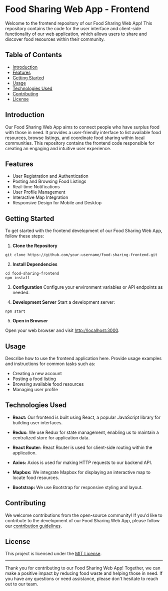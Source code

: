 # Food Sharing Web App - Frontend

Welcome to the frontend repository of our Food Sharing Web App! This repository contains the code for the user interface and client-side functionality of our web application, which allows users to share and discover food resources within their community.

## Table of Contents

- [Introduction](#introduction)
- [Features](#features)
- [Getting Started](#getting-started)
- [Usage](#usage)
- [Technologies Used](#technologies-used)
- [Contributing](#contributing)
- [License](#license)

## Introduction

Our Food Sharing Web App aims to connect people who have surplus food with those in need. It provides a user-friendly interface to list available food resources, browse listings, and coordinate food sharing within local communities. This repository contains the frontend code responsible for creating an engaging and intuitive user experience.

## Features

- User Registration and Authentication
- Posting and Browsing Food Listings
- Real-time Notifications
- User Profile Management
- Interactive Map Integration
- Responsive Design for Mobile and Desktop

## Getting Started

To get started with the frontend development of our Food Sharing Web App, follow these steps:

1. **Clone the Repository**
```
git clone https://github.com/your-username/food-sharing-frontend.git
```

2. **Install Dependencies**
```
cd food-sharing-frontend
npm install
```

3. **Configuration**
Configure your environment variables or API endpoints as needed.

4. **Development Server**
Start a development server:
```
npm start
```


5. **Open in Browser**

Open your web browser and visit [http://localhost:3000](http://localhost:3000).

## Usage

Describe how to use the frontend application here. Provide usage examples and instructions for common tasks such as:

- Creating a new account
- Posting a food listing
- Browsing available food resources
- Managing user profile

## Technologies Used

- **React:** Our frontend is built using React, a popular JavaScript library for building user interfaces.

- **Redux:** We use Redux for state management, enabling us to maintain a centralized store for application data.

- **React Router:** React Router is used for client-side routing within the application.

- **Axios:** Axios is used for making HTTP requests to our backend API.

- **Mapbox:** We integrate Mapbox for displaying an interactive map to locate food resources.

- **Bootstrap:** We use Bootstrap for responsive styling and layout.

## Contributing

We welcome contributions from the open-source community! If you'd like to contribute to the development of our Food Sharing Web App, please follow our [contribution guidelines](CONTRIBUTING.md).

## License

This project is licensed under the [MIT License](LICENSE).

---

Thank you for contributing to our Food Sharing Web App! Together, we can make a positive impact by reducing food waste and helping those in need. If you have any questions or need assistance, please don't hesitate to reach out to our team.